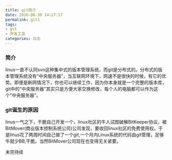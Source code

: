 ```yaml
---
title: git简介
date: 2016-06-30 14:27:17
permalink: git1
tags:
- git
- 开发工具
categories: 日志
---
```



### 简介

linus一直不认同svn这种集中式的版本管理系统，而git是分布式的。分布式的版本管理系统没有“中央服务器”，当互联网环境下，网速不是很快的时候，有它的优势。即便是断网情况下，你也可以继续工作，因为你本身就是一个完整的版本库，git中的“中央服务器”其实只是方便大家交换修改，每个人的电脑都可以作为这个“中央服务器”。

### git诞生的原因
linus一气之下，干脆自己开发一个，linux社区的牛人试图破解BitKeeper协议，被BitMover(商业版本控制系统公司)公司发现，要收回linux社区的免费使用权。于是linus花了两周时间自己做了一个git,一个月内Linux系统的代码由git管理，足够牛就少BB,干脆。当然BitMover公司现在也变得无关紧要。

未完待续
